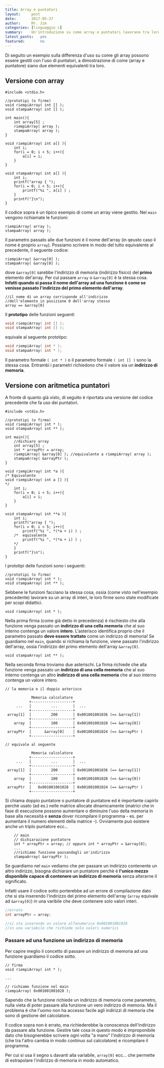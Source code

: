 ```yaml
---
title: Array e puntatori
layout:     post
date:       2017-05-27
author:     Mr. Jim
categories: [linguaggio c]
summary:    Un'introduzione su come array e puntatori lavorano tra loro.
latest_posts:   yes
featured:       no
---
```


Di seguito un esempio sulla differenza d'uso su come gli array possono essere gestiti con l'uso di puntatori, a dimostrazione di come (array e puntatore) siano due elementi equivalenti tra loro. 

## Versione con array

```
#include <stdio.h>

//prototipi (o firme)
void riempiArray( int [] );
void stampaArray( int [] );

int main(){
    int array[5] ;
    riempiArray( array );
    stampaArray( array );
}

void riempiArray( int a[] ){
    int i; 
    for(i = 0; i < 5; i++){
        a[i] = i;
    }
}

void stampaArray( int a[] ){
    int i; 
    printf("array { ");
    for(i = 0; i < 5; i++){
        printf("%i ", a[i] ) ;
    }
    printf("}\n");
}
```

Il codice sopra è un tipico esempio di come un array viene gestito. Nel `main` vengono richiamate le funzioni: 

```
riempiArray( array );
stampaArray( array );
```

Il parametro passato alle due funzioni è il nome dell'array (in qeusto caso il nome è proprio `array`). Possiamo scrivere in modo del tutto equivalente al precedente, il seguente codice:

```
riempiArray( &array[0] );
stampaArray( &array[0] );
```

dove `&array[0]` sarebbe l'indirizzo di memoria (indirizzo fisico) del **primo** elemento del'array. Per cui passare `array` o `&array[0]` è la stessa cosa. **Infatti quando si passa il nome dell'array ad una funzione è come se venisse passato l'indirizzo del primo elemento dell'array**.

```
//il nome di un array corrisponde all'indirizzo 
//dell'elemento in posizione 0 dell'array stesso
array == &array[0]
```

Il **prototipo** delle funzioni seguenti  

```c
void riempiArray( int [] );
void stampaArray( int [] );
```

equivale al seguente prototipo: 

```c
void riempiArray( int * );
void stampaArray( int * );
```

Il parametro formale `( int * )` o il parametro formale `( int [] )` sono la stessa cosa. Entrambi i parametri richiedono  che il valore sia un **indirizzo di memoria**.

## Versione con aritmetica puntatori
 
A fronte di quanto già visto, di seguito è riportata una versione del codice precedente che fa uso dei puntatori.

```
#include <stdio.h>

//prototipi (o firma)
void riempiArray( int * );
void stampaArray( int ** );

int main(){
    //dichiaro array
    int array[5] ;
    int * arrayPtr = array;
    riempiArray( &array[0] ); //equivalente a riempiArray( array );
    stampaArray( &arrayPtr );
}

void riempiArray( int *a ){
/* Equivalente
void riempiArray( int a [] ){   
*/
    int i; 
    for(i = 0; i < 5; i++){
        a[i] = i;
    }
}

void stampaArray( int **a ){
    int i; 
    printf("array { ");
    for(i = 0; i < 5; i++){
        printf("%i ", *(*a + i) ) ;
    /*  equivalente
        printf("%i ", *(*a + i) ) ;  
    */
    }
    printf("}\n");
}
```

I prototipi delle funzioni sono i seguenti:

```
//prototipi (o firma)
void riempiArray( int * );
void stampaArray( int ** );
```

Sebbene le funzioni facciano la stessa cosa, ossia (come visto nell'esempio precedente) lavorare su un array di interi, le loro firme sono state modificate per scopi didattici. 

```
void riempiArray( int * );
```

Nella prima firma (come già detto in precedenza) è rischiesto che alla funzione venga passato un **indirizzo di una cella memoria** che al suo interno contenga un valore **intero**. L'asterisco identifica proprio che il parametro passato **deve essere trattato** come un indirizzo di memoria! Se guardiamo nel `main`, quando si richiama la funzione, viene passato l'indirizzo dell'array, ossia l'indirizzo del primo elemento dell'array `&array[0]`.

```
void stampaArray( int ** );
```

Nella seconda firma troviamo due asterischi. La firma richiede che alla funzione venga passato un **indirizzo di una cella memoria** che al suo interno contenga un altro **indirizzo di una cella memoria** che al suo interno contenga un valore intero. 

```
// la memoria e il doppio asterisco

            Memoria calcolatore    
           +-------------------+       
     ...   │         ...       │  ...            
           +-------------------+       
 array[1]  │         200       │ 0x001001001036 (== &array[1])
           +-------------------+      
    array  │         100       │ 0x001001001028 (== &array[0])
           +-------------------+  
 arrayPtr  │      &array[0]    │ 0x001001001024 (== &arrayPtr )
           +-------------------+

// equivale al seguente

            Memoria calcolatore    
           +-------------------+       
     ...   │         ...       │  ...            
           +-------------------+       
 array[1]  │         200       │ 0x001001001036 (== &array[1])
           +-------------------+      
    array  │         100       │ 0x001001001028 (== &array[0])
           +-------------------+  
 arrayPtr  │   0x001001001028  │ 0x001001001024 (== &arrayPtr )
           +-------------------+
```

Si chiama doppio puntatore o puntatore di puntatore ed è importante capirlo perchè usato (ad es.) nelle matrice allocate dinamicamente (matrici che in fase di esecuzione possono aumentare o diminuire l'uso della memoria in base alla necessità e  **senza** dover ricompilare il programma - es. per aumentare il numero elementi della matrice -). Ovviamente può esistere anche un triplo puntatore ecc...

```
    // main
    // dichiarazione puntatore
    int * arrayPtr = array; // oppure int * arrayPtr = &array[0];
    ...
    //richiamo funzione passandogli un'indirizzo 
    stampaArray( &arrayPtr );
```

Se guardiamo nel `main` vediamo che per passare un indirizzo contenente un altro indirizzo, bisogna dichiarare un puntatore perchè è **l'unico mezzo disponibile capace di contenere un indirizzo di memoria** senza alterarne il significato. 

Infatti usare il codice sotto porterebbe ad un errore di compilazione dato che si sta inserendo l'indirizzo del primo elemento dell'array (`array` equivale ad `&array[0]`) in una varibile che deve contenere solo valori interi. 

```c
//errato
int arrayPtr = array;

//si sta inserendo un valore alfanumerico 0x001001001028 
//in una variabile che richiede solo valori numerici
```

### Passare ad una funzione un indirizzo di memoria

Per capire meglio il concetto di passare un indirizzo di memoria ad una funzione guardiamo il codice sotto.

```
// firma
void riempiArray( int * );

...

// richiamo funzione nel main
riempiArray( 0x001001001028 );
```

Sapendo che la funzione richiede un indirizzo di memoria come parametro, nulla vieta di poter passare alla funzione un vero indirizzo di memoria. Ma il problema è che l'uomo non ha accesso facile agli indirizzi di memoria che sono di gestione del calcolatore. 

Il codice sopra non è errato, ma richiederebbe la conoscenza dell'indirizzo da passare alla funzione. Gestire tale cosa in questo modo è improponibile dato che bisognerebbe scrivere ogni volta "a mano" l'indirizzo di memoria (che tra l'altro cambia in modo continuo sul calcolatore) e ricompilare il programma. 

Per cui si usa il segno `&` davanti alla variabile, `array[0]` ecc... che permette di estrapolare l'indirizzo di memoria in modo automatico.